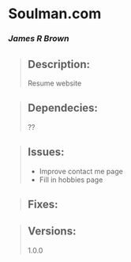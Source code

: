 
# Soulman.com
### *James R Brown*

> ## Description:  
>  Resume website
>

> ## Dependecies:
> ??
>

> ## Issues:
> - Improve contact me page
> - Fill in hobbies page
>

> ## Fixes:
>
>

> ## Versions:
> 1.0.0
>
